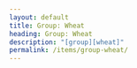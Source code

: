 ```yaml
---
layout: default
title: Group: Wheat
heading: Group: Wheat
description: "[group][wheat]"
permalink: /items/group-wheat/
---
```


